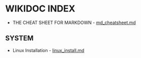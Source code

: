 # WIKIDOC INDEX

* THE CHEAT SHEET FOR MARKDOWN - [md_cheatsheet.md](md_cheatsheet.md)

## SYSTEM
* Linux Installation - [linux_install.md](linux_install.md)
